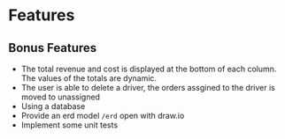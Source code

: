 # Features

## Bonus Features

- The total revenue and cost is displayed at the bottom of each column. The values of the totals are dynamic.
- The user is able to delete a driver, the orders assgined to the driver is moved to unassigned
- Using a database
- Provide an erd model `/erd` open with draw.io
- Implement some unit tests
